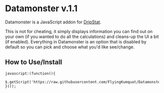 Datamonster v.1.1
============

Datamonster is a JavaScript addon for [DripStat](https://dripstat.com/game/).

This is not for cheating, it simply displays information you can find out on your own (if you wanted to do all the calculations) and cleans-up the UI a bit (if enabled). Everything in Datamonster is an option that is disabled by default so you can pick and choose what you'd like see/change.

How to Use/Install
-----

```
javascript:(function(){
	$.getScript('https://raw.githubusercontent.com/FlyingKumquat/Datamonster/master/datamonster.js')
}());
```
